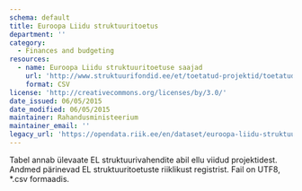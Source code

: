 ```yaml
---
schema: default
title: Euroopa Liidu struktuuritoetus
department: ''
category:
  - Finances and budgeting
resources:
  - name: Euroopa Liidu struktuuritoetuse saajad
    url: 'http://www.struktuurifondid.ee/et/toetatud-projektid/toetatud-projektid'
    format: CSV
license: 'http://creativecommons.org/licenses/by/3.0/'
date_issued: 06/05/2015
date_modified: 06/05/2015
maintainer: Rahandusministeerium
maintainer_email: ''
legacy_url: 'https://opendata.riik.ee/en/dataset/euroopa-liidu-struktuuritoetus'
---
```

Tabel annab ülevaate EL struktuurivahendite abil ellu viidud projektidest. Andmed pärinevad EL struktuuritoetuste riiklikust registrist.
   Fail on UTF8, *.csv formaadis.